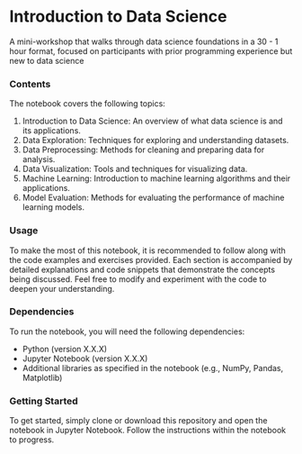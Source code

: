# Introduction to Data Science
A mini-workshop that walks through data science foundations in a 30 - 1 hour format, focused on participants with prior programming experience but new to data science

### Contents
The notebook covers the following topics:

1. Introduction to Data Science: An overview of what data science is and its applications.
2. Data Exploration: Techniques for exploring and understanding datasets.
3. Data Preprocessing: Methods for cleaning and preparing data for analysis.
4. Data Visualization: Tools and techniques for visualizing data.
5. Machine Learning: Introduction to machine learning algorithms and their applications.
6. Model Evaluation: Methods for evaluating the performance of machine learning models.

### Usage
To make the most of this notebook, it is recommended to follow along with the code examples and exercises provided. Each section is accompanied by detailed explanations and code snippets that demonstrate the concepts being discussed. Feel free to modify and experiment with the code to deepen your understanding.

### Dependencies
To run the notebook, you will need the following dependencies:
- Python (version X.X.X)
- Jupyter Notebook (version X.X.X)
- Additional libraries as specified in the notebook (e.g., NumPy, Pandas, Matplotlib)

### Getting Started
To get started, simply clone or download this repository and open the notebook in Jupyter Notebook. Follow the instructions within the notebook to progress.
